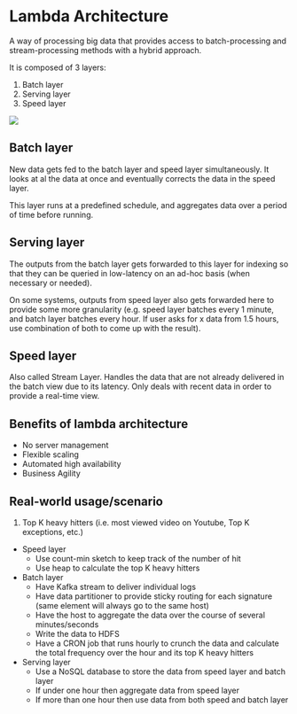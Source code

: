 # Lambda Architecture

A way of processing big data that  provides access to batch-processing and stream-processing methods with a hybrid approach.

It is composed of 3 layers:
1. Batch layer
2. Serving layer
3. Speed layer

![](https://databricks.com/wp-content/uploads/2018/12/hadoop-architecture.jpg)

## Batch layer

New data gets fed to the batch layer and speed layer simultaneously. It looks at al the data at once and eventually corrects the data in the speed layer.

This layer runs at a predefined schedule, and aggregates data over a period of time before running.

## Serving layer

The outputs from the batch layer gets forwarded to this layer for indexing so that they can be queried in low-latency on an ad-hoc basis (when necessary or needed).

On some systems, outputs from speed layer also gets forwarded here to provide some more granularity (e.g. speed layer batches every 1 minute, and batch layer batches every hour. If user asks for x data from 1.5 hours, use combination of both to come up with the result).

## Speed layer

Also called Stream Layer. Handles the data that are not already delivered in the batch view due to its latency. Only deals with recent data in order to provide a real-time view.

## Benefits of lambda architecture

- No server management
- Flexible scaling
- Automated high availability
- Business Agility

## Real-world usage/scenario

1. Top K heavy hitters (i.e. most viewed video on Youtube, Top K exceptions, etc.)
- Speed layer
  - Use count-min sketch to keep track of the number of hit
  - Use heap to calculate the top K heavy hitters
- Batch layer
  - Have Kafka stream to deliver individual logs
  - Have data partitioner to provide sticky routing for each signature (same element will always go to the same host)
  - Have the host to aggregate the data over the course of several minutes/seconds
  - Write the data to HDFS
  - Have a CRON job that runs hourly to crunch the data and calculate the total frequency over the hour and its top K heavy hitters
- Serving layer
  - Use a NoSQL database to store the data from speed layer and batch layer
  - If under one hour then aggregate data from speed layer
  - If more than one hour then use data from both speed and batch layer
